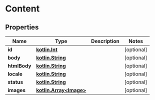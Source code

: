 # Content

## Properties
Name | Type | Description | Notes
------------ | ------------- | ------------- | -------------
**id** | [**kotlin.Int**](.md) |  |  [optional]
**body** | [**kotlin.String**](.md) |  |  [optional]
**htmlBody** | [**kotlin.String**](.md) |  |  [optional]
**locale** | [**kotlin.String**](.md) |  |  [optional]
**status** | [**kotlin.String**](.md) |  |  [optional]
**images** | [**kotlin.Array&lt;Image&gt;**](Image.md) |  |  [optional]
